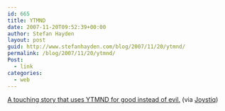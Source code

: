 ```yaml
---
id: 665
title: YTMND
date: 2007-11-20T09:52:39+00:00
author: Stefan Hayden
layout: post
guid: http://www.stefanhayden.com/blog/2007/11/20/ytmnd/
permalink: /blog/2007/11/20/ytmnd/
Post:
  - link
categories:
  - web
---
```

<a href="http://animalcrossingtragedy.ytmnd.com/">A touching story that uses YTMND for good instead of evil.</a> (via <a href="http://www.joystiq.com/">Joystiq</a>)
